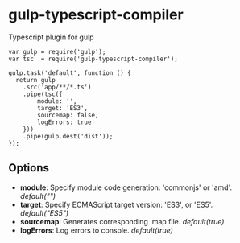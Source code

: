 gulp-typescript-compiler
===============

Typescript plugin for gulp

    var gulp = require('gulp');
    var tsc  = require('gulp-typescript-compiler');

    gulp.task('default', function () {
      return gulp
        .src('app/**/*.ts')
        .pipe(tsc({
            module: '',
            target: 'ES3',
            sourcemap: false,
            logErrors: true
        }))
        .pipe(gulp.dest('dist'));
    });

## Options

* **module**: Specify module code generation: 'commonjs' or 'amd'. _default("")_
* **target**: Specify ECMAScript target version: 'ES3', or 'ES5'. _default("ES5")_
* **sourcemap**: Generates corresponding .map file. _default(true)_
* **logErrors**: Log errors to console. _default(true)_
